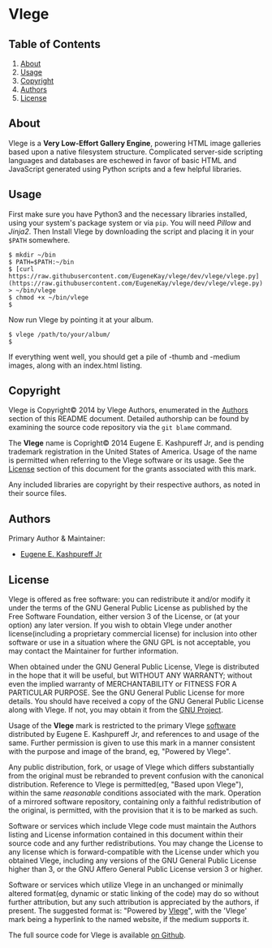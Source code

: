 <!--
# README.md
# vlege
-->

Vlege
=====


Table of Contents
-----------------

  1. [About](#about)
  2. [Usage](#usage)
  3. [Copyright](#copyright)
  4. [Authors](#authors)
  5. [License](#license)


About
-----

Vlege is a **Very Low-Effort Gallery Engine**, powering HTML image galleries based upon a native filesystem structure. Complicated server-side scripting languages and databases are eschewed in favor of basic HTML and JavaScript generated using Python scripts and a few helpful libraries.


Usage
-----

First make sure you have Python3 and the necessary libraries installed, using your system's package system or via `pip`. You will need *Pillow* and *Jinja2*. Then Install Vlege by downloading the script and placing it in your `$PATH` somewhere.

```
$ mkdir ~/bin
$ PATH=$PATH:~/bin
$ [curl https://raw.githubusercontent.com/EugeneKay/vlege/dev/vlege/vlege.py](https://raw.githubusercontent.com/EugeneKay/vlege/dev/vlege/vlege.py) > ~/bin/vlege
$ chmod +x ~/bin/vlege
$
```

Now run Vlege by pointing it at your album.

```
$ vlege /path/to/your/album/
$
```

If everything went well, you should get a pile of -thumb and -medium images, along with an index.html listing.


Copyright
---------

Vlege is Copyright&copy; 2014 by Vlege Authors, enumerated in the [Authors](#authors) section of this README document. Detailed authorship can be found by examining the source code repository via the `git blame` command.

The **Vlege** name is Copright&copy; 2014 Eugene E. Kashpureff Jr, and is pending trademark registration in the United States of America. Usage of the name is permitted when referring to the Vlege software or its usage. See the [License](#license) section of this document for the grants associated with this mark.

Any included libraries are copyright by their respective authors, as noted in their source files.


Authors
-------

Primary Author & Maintainer:
  * [Eugene E. Kashpureff Jr](mailto:eugene@kashpureff.org)


License
-------

Vlege is offered as free software: you can redistribute it and/or modify it under the terms of the GNU General Public License as published by the Free Software Foundation, either version 3 of the License, or (at your option) any later version. If you wish to obtain Vlege under another license(including a proprietary commercial license) for inclusion into other software or use in a situation where the GNU GPL is not acceptable, you may contact the Maintainer for further information.

When obtained under the GNU General Public License, Vlege is distributed in the hope that it will be useful, but WITHOUT ANY WARRANTY; without even the implied warranty of MERCHANTABILITY or FITNESS FOR A PARTICULAR PURPOSE. See the GNU General Public License for more details. You should have received a copy of the GNU General Public License along with Vlege. If not, you may obtain it from the [GNU Project](http://www.gnu.org/licenses/).

Usage of the **Vlege** mark is restricted to the primary Vlege [software](https://github.com/EugeneKay/vlege) distributed by Eugene E. Kashpureff Jr, and references to and usage of the same. Further permission is given to use this mark in a manner consistent with the purpose and image of the brand, eg, "Powered by Vlege".

Any public distribution, fork, or usage of Vlege which differs substantially from the original must be rebranded to prevent confusion with the canonical distribution. Reference to Vlege is permitted(eg, "Based upon Vlege"), within the same *reasonable* conditions associated with the mark. Operation of a mirrored software repository, containing only a faithful redistribution of the original, is permitted, with the provision that it is to be marked as such.

Software or services which include Vlege code must maintain the Authors listing and License information contained in this document within their source code and any further redistributions. You may change the License to any license which is forward-compatible with the License under which you obtained Vlege, including any versions of the GNU General Public License higher than 3, or the GNU Affero General Public License version 3 or higher.

Software or services which utilize Vlege in an unchanged or minimally altered format(eg, dynamic or static linking of the code) may do so without further attribution, but any such attribution is appreciated by the authors, if present. The suggested format is: "Powered by [Vlege](http://github.com/EugeneKay/vlege)", with the 'Vlege' mark being a hyperlink to the named website, if the medium supports it.

The full source code for Vlege is available [on Github](https://github.com/eugenekay/vlege).
